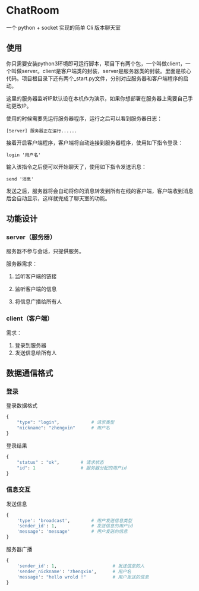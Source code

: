 # ChatRoom
一个 python + socket 实现的简单 Cli 版本聊天室

## 使用
你只需要安装python3环境即可运行脚本，项目下有两个包，一个叫做client，一个叫做server。client是客户端类的封装，server是服务器类的封装。里面是核心代码。项目根目录下还有两个_start.py文件，分别对应服务器和客户端程序的启动。

这里的服务器监听IP默认设在本机作为演示，如果你想部署在服务器上需要自己手动更改IP。

使用的时候需要先运行服务器程序，运行之后可以看到服务器日志：
```
[Server] 服务器正在运行......
```
接着开启客户端程序，客户端将自动连接到服务器程序，使用如下指令登录：
```
login '用户名'
```
输入该指令之后便可以开始聊天了，使用如下指令发送讯息：
```
send '消息'
```
发送之后，服务器将会自动将你的消息转发到所有在线的客户端，客户端收到消息后会自动显示，这样就完成了聊天室的功能。

## 功能设计

### server（服务器）

服务器不参与会话，只提供服务。

服务器需求：

1. 监听客户端的链接

2. 监听客户端的信息

3. 将信息广播给所有人

### client（客户端）

需求：

1. 登录到服务器
2. 发送信息给所有人



## 数据通信格式

### 登录

登录数据格式

```python
{
	"type": "login",            # 请求类型
	"nickname": "zhengxin"      # 用户名
}
```

登录结果

```python
{
	"status" : "ok",        # 请求状态
	"id": 1                 # 服务器分配的用户id
}
```



### 信息交互

发送信息

```python
{
    'type': 'broadcast',    	# 用户发送信息类型
    'sender_id': 1,             # 发送信息的用户id
    'message': 'message'        # 用户发送的信息
}
```

服务器广播

```python
{
    'sender_id': 1,                     # 发送信息的人
    'sender_nickname': 'zhengxin',      # 用户名
    'message': "hello wrold !"          # 用户发送的信息
}
```

